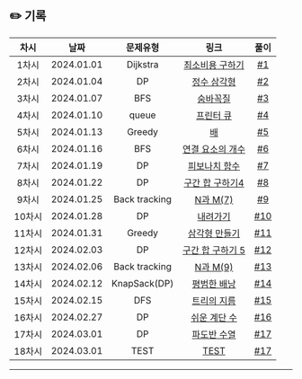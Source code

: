## ✏️ 기록

|  차시  |    날짜    |   문제유형    |                                링크                                 |                           풀이                            |
| :----: | :--------: | :-----------: | :-----------------------------------------------------------------: | :-------------------------------------------------------: |
| 1차시  | 2024.01.01 |   Dijkstra    |       [최소비용 구하기](https://www.acmicpc.net/problem/1916)       |  [#1](https://github.com/AlgoLeadMe/AlgoLeadMe-5/pull/5)  |
| 2차시  | 2024.01.04 |      DP       |         [정수 삼각형](https://www.acmicpc.net/problem/1932)         |  [#2](https://github.com/AlgoLeadMe/AlgoLeadMe-5/pull/6)  |
| 3차시  | 2024.01.07 |      BFS      |          [숨바꼭질](https://www.acmicpc.net/problem/1697)           |  [#3](https://github.com/AlgoLeadMe/AlgoLeadMe-5/pull/5)  |
| 4차시  | 2024.01.10 |     queue     |          [프린터 큐](https://www.acmicpc.net/problem/1966)          | [#4](https://github.com/AlgoLeadMe/AlgoLeadMe-5/pull/17)  |
| 5차시  | 2024.01.13 |    Greedy     |             [배](https://www.acmicpc.net/problem/1092)              | [#5](https://github.com/AlgoLeadMe/AlgoLeadMe-5/pull/21)  |
| 6차시  | 2024.01.16 |      BFS      |      [연결 요소의 개수](https://www.acmicpc.net/problem/11724)      | [#6](https://github.com/AlgoLeadMe/AlgoLeadMe-5/pull/25)  |
| 7차시  | 2024.01.19 |      DP       | [피보나치 함수](https://github.com/AlgoLeadMe/AlgoLeadMe-5/pull/29) | [#7](https://github.com/AlgoLeadMe/AlgoLeadMe-5/pull/29)  |
| 8차시  | 2024.01.22 |      DP       |      [구간 합 구하기4](https://www.acmicpc.net/problem/11659)       | [#8](https://github.com/AlgoLeadMe/AlgoLeadMe-5/pull/33)  |
| 9차시  | 2024.01.25 | Back tracking |          [N과 M(7)](https://www.acmicpc.net/problem/15656)          | [#9](https://github.com/AlgoLeadMe/AlgoLeadMe-5/pull/35)  |
| 10차시 | 2024.01.28 |      DP       |          [내려가기](https://www.acmicpc.net/problem/2096)           | [#10](https://github.com/AlgoLeadMe/AlgoLeadMe-5/pull/41) |
| 11차시 | 2024.01.31 |    Greedy     |        [삼각형 만들기](https://www.acmicpc.net/problem/1448)        | [#11](https://github.com/AlgoLeadMe/AlgoLeadMe-5/pull/44) |
| 12차시 | 2024.02.03 |      DP       |      [구간 합 구하기 5](https://www.acmicpc.net/problem/11660)      | [#12](https://github.com/AlgoLeadMe/AlgoLeadMe-5/pull/47) |
| 13차시 | 2024.02.06 | Back tracking |          [N과 M(9)](https://www.acmicpc.net/problem/15663)          | [#13](https://github.com/AlgoLeadMe/AlgoLeadMe-5/pull/52) |
| 14차시 | 2024.02.12 | KnapSack(DP)  |        [평범한 배낭](https://www.acmicpc.net/problem/12865)         | [#14](https://github.com/AlgoLeadMe/AlgoLeadMe-5/pull/55) |
| 15차시 | 2024.02.15 |      DFS      |         [트리의 지름](https://www.acmicpc.net/problem/1167)         | [#15](https://github.com/AlgoLeadMe/AlgoLeadMe-5/pull/55) |
| 16차시 | 2024.02.27 |      DP       |        [쉬운 계단 수](https://www.acmicpc.net/problem/10844)        | [#16](https://github.com/AlgoLeadMe/AlgoLeadMe-5/pull/68) |
| 17차시 | 2024.03.01 |      DP       |         [파도반 수열](https://www.acmicpc.net/problem/9461)         | [#17](https://github.com/AlgoLeadMe/AlgoLeadMe-5/pull/68) |
| 18차시 | 2024.03.01 |     TEST      |            [TEST](https://www.acmicpc.net/problem/9461)             | [#17](https://github.com/AlgoLeadMe/AlgoLeadMe-5/pull/76) |

---
